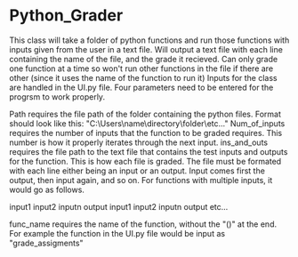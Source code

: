 # Python_Grader
This class will take a folder of python functions and run those functions with inputs given from the user in a text file.
Will output a text file with each line containing the name of the file, and the grade it recieved.
Can only grade one function at a time so won't run other functions in the file if there are other (since it uses the name of the function to run it)
Inputs for the class are handled in the UI.py file.
Four parameters need to be entered for the progrsm to work properly.

Path requires the file path of the folder containing the python files. Format should look like this: "C:\\Users\\name\\directory\\folder\\etc..."
Num_of_inputs requires the number of inputs that the function to be graded requires. This number is how it properly iterates through the next input.
ins_and_outs requires the file path to the text file that contains the test inputs and outputs for the function. This is how each file is graded. The file must be formated with each line either being an input or an output. Input comes first the output, then input again, and so on. For functions with multiple inputs, it would go as follows.

input1
input2
inputn
output
input1
input2
inputn
output
etc...

func_name requires the name of the function, without the "()" at the end. For example the function in the UI.py file would be input as "grade_assigments"
